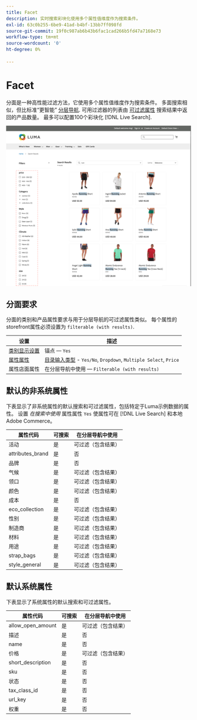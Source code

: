 ```yaml
---
title: Facet
description: 实时搜索彩块化使用多个属性值维度作为搜索条件。
exl-id: 63c0b255-6be9-41ad-b4bf-13bb7ff098fd
source-git-commit: 19f0c987ab6b43b6fac1cad266b5fd47a7168e73
workflow-type: tm+mt
source-wordcount: '0'
ht-degree: 0%

---
```


# Facet

分面是一种高性能过滤方法，它使用多个属性值维度作为搜索条件。 多面搜索相似，但比标准“更智能” [分层导航](https://docs.magento.com/user-guide/catalog/navigation-layered.html). 可用过滤器的列表由 [可过滤属性](https://docs.magento.com/user-guide/catalog/navigation-layered-filterable-attributes.html) 搜索结果中返回的产品数量。 最多可以配置100个彩块化 [!DNL Live Search].

![筛选的搜索结果](assets/storefront-search-results-run.png)

## 分面要求

分面的类别和产品属性要求与用于分层导航的可过滤属性类似。 每个属性的storefront属性必须设置为 `filterable (with results)`.

| 设置 | 描述 |
|--- |--- |
| [类别显示设置](https://docs.magento.com/user-guide/catalog/categories-display-settings.html) | 锚点 —  `Yes` |
| [属性属性](https://docs.magento.com/user-guide/stores/attribute-product-create.html) | [目录输入类型](https://docs.magento.com/user-guide/stores/attributes-input-types.html) - `Yes/No`, `Dropdown`, `Multiple Select`, `Price` |
| 属性店面属性 | 在分层导航中使用 —  `Filterable (with results)` |

## 默认的非系统属性

下表显示了非系统属性的默认搜索和可过滤属性，包括特定于Luma示例数据的属性。 设置 *在搜索中使用* 属性属性 `Yes` 使属性可在 [!DNL Live Search] 和本地Adobe Commerce。

| 属性代码 | 可搜索 | 在分层导航中使用 |
|--- |--- |--- |
| 活动 | 是 | 可过滤（包含结果） |
| attributes_brand | 是 | 否 |
| 品牌 | 是 | 否 |
| 气候 | 是 | 可过滤（包含结果） |
| 领口 | 是 | 可过滤（包含结果） |
| 颜色 | 是 | 可过滤（包含结果） |
| 成本 | 是 | 否 |
| eco_collection | 是 | 可过滤（包含结果） |
| 性别 | 是 | 可过滤（包含结果） |
| 制造商 | 是 | 可过滤（包含结果） |
| 材料 | 是 | 可过滤（包含结果） |
| 用途 | 是 | 可过滤（包含结果） |
| strap_bags | 是 | 可过滤（包含结果） |
| style_general | 是 | 可过滤（包含结果） |

## 默认系统属性

下表显示了系统属性的默认搜索和可过滤属性。

| 属性代码 | 可搜索 | 在分层导航中使用 |
|--- |--- |--- |
| allow_open_amount | 是 | 可过滤（包含结果） |
| 描述 | 是 | 否 |
| name | 是 | 否 |
| 价格 | 是 | 可过滤（包含结果） |
| short_description | 是 | 否 |
| sku | 是 | 否 |
| 状态 | 是 | 否 |
| tax_class_id | 是 | 否 |
| url_key | 是 | 否 |
| 权重 | 是 | 否 |
